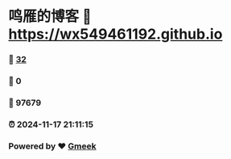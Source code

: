 # 鸣雁的博客 :link: https://wx549461192.github.io 
### :page_facing_up: [32](https://wx549461192.github.io/tag.html) 
### :speech_balloon: 0 
### :hibiscus: 97679 
### :alarm_clock: 2024-11-17 21:11:15 
### Powered by :heart: [Gmeek](https://github.com/Meekdai/Gmeek)
